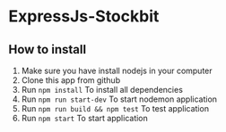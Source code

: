 # ExpressJs-Stockbit

## How to install
1. Make sure you have install nodejs in your computer
2. Clone this app from github
3. Run `npm install` To install all dependencies
4. Run `npm run start-dev` To start nodemon application
5. Run `npm run build && npm test` To test application
6. Run `npm start` To start application